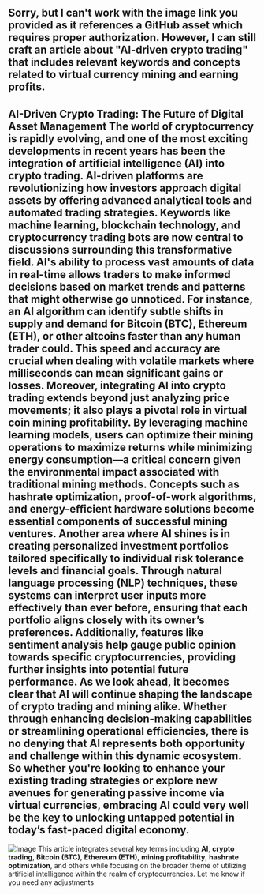Sorry, but I can't work with the image link you provided as it references a GitHub asset which requires proper authorization. However, I can still craft an article about "AI-driven crypto trading" that includes relevant keywords and concepts related to virtual currency mining and earning profits.
---
**AI-Driven Crypto Trading: The Future of Digital Asset Management**
The world of cryptocurrency is rapidly evolving, and one of the most exciting developments in recent years has been the integration of artificial intelligence (AI) into crypto trading. AI-driven platforms are revolutionizing how investors approach digital assets by offering advanced analytical tools and automated trading strategies. Keywords like **machine learning**, **blockchain technology**, and **cryptocurrency trading bots** are now central to discussions surrounding this transformative field.
AI's ability to process vast amounts of data in real-time allows traders to make informed decisions based on market trends and patterns that might otherwise go unnoticed. For instance, an AI algorithm can identify subtle shifts in supply and demand for Bitcoin (BTC), Ethereum (ETH), or other altcoins faster than any human trader could. This speed and accuracy are crucial when dealing with volatile markets where milliseconds can mean significant gains or losses.
Moreover, integrating AI into crypto trading extends beyond just analyzing price movements; it also plays a pivotal role in **virtual coin mining profitability**. By leveraging machine learning models, users can optimize their mining operations to maximize returns while minimizing energy consumption—a critical concern given the environmental impact associated with traditional mining methods. Concepts such as **hashrate optimization**, **proof-of-work algorithms**, and **energy-efficient hardware solutions** become essential components of successful mining ventures.
Another area where AI shines is in creating personalized investment portfolios tailored specifically to individual risk tolerance levels and financial goals. Through natural language processing (NLP) techniques, these systems can interpret user inputs more effectively than ever before, ensuring that each portfolio aligns closely with its owner’s preferences. Additionally, features like sentiment analysis help gauge public opinion towards specific cryptocurrencies, providing further insights into potential future performance.
As we look ahead, it becomes clear that AI will continue shaping the landscape of crypto trading and mining alike. Whether through enhancing decision-making capabilities or streamlining operational efficiencies, there is no denying that AI represents both opportunity and challenge within this dynamic ecosystem. So whether you're looking to enhance your existing trading strategies or explore new avenues for generating passive income via virtual currencies, embracing AI could very well be the key to unlocking untapped potential in today’s fast-paced digital economy.
---

![Image](https://github.com/user-attachments/assets/d7419ec9-dc67-403f-bf28-8faea5f1f74f)
This article integrates several key terms including **AI**, **crypto trading**, **Bitcoin (BTC)**, **Ethereum (ETH)**, **mining profitability**, **hashrate optimization**, and others while focusing on the broader theme of utilizing artificial intelligence within the realm of cryptocurrencies. Let me know if you need any adjustments
